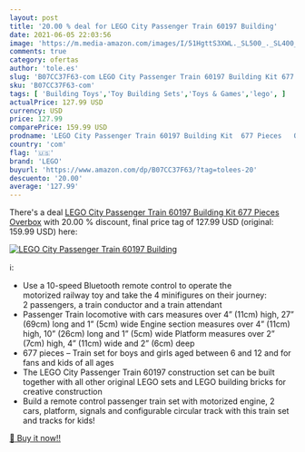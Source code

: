 ```yaml
---
layout: post
title: '20.00 % deal for LEGO City Passenger Train 60197 Building'
date: 2021-06-05 22:03:56
image: 'https://m.media-amazon.com/images/I/51HgttS3XWL._SL500_._SL400_.jpg'
comments: true
category: ofertas
author: 'tole.es'
slug: 'B07CC37F63-com LEGO City Passenger Train 60197 Building Kit 677 Pieces...'
sku: 'B07CC37F63-com'
tags: [ 'Building Toys','Toy Building Sets','Toys & Games','lego', ]
actualPrice: 127.99 USD
currency: USD
price: 127.99
comparePrice: 159.99 USD
prodname: 'LEGO City Passenger Train 60197 Building Kit  677 Pieces   Overbox'
country: 'com'
flag: '🇺🇸'
brand: 'LEGO'
buyurl: 'https://www.amazon.com/dp/B07CC37F63/?tag=tolees-20'
descuento: '20.00'
average: '127.99'
---
```


There's a deal [LEGO City Passenger Train 60197 Building Kit  677 Pieces   Overbox](https://www.amazon.com/dp/B07CC37F63/?tag=tolees-20)  with  20.00 % discount, final price tag of  127.99 USD (original: 159.99 USD) here:

[![LEGO City Passenger Train 60197 Building](https://m.media-amazon.com/images/I/51HgttS3XWL._SL500_._SL400_.jpg)](https://www.amazon.com/dp/B07CC37F63/?tag=tolees-20)

ℹ️:

- Use a 10-speed Bluetooth remote control to operate the motorized railway toy and take the 4 minifigures on their journey: 2 passengers, a train conductor and a train attendant
- Passenger Train locomotive with cars measures over 4” (11cm) high, 27” (69cm) long and 1” (5cm) wide Engine section measures over 4” (11cm) high, 10” (26cm) long and 1” (5cm) wide Platform measures over 2” (7cm) high, 4” (11cm) wide and 2” (6cm) deep
- 677 pieces – Train set for boys and girls aged between 6 and 12 and for fans and kids of all ages
- The LEGO City Passenger Train 60197 construction set can be built together with all other original LEGO sets and LEGO building bricks for creative construction
- Build a remote control passenger train set with motorized engine, 2 cars, platform, signals and configurable circular track with this train set and tracks for kids!

[🛒 Buy it now!!](https://www.amazon.com/dp/B07CC37F63/?tag=tolees-20)

